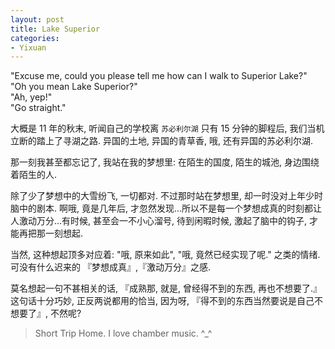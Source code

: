 ```yaml
---
layout: post
title: Lake Superior
categories:
- Yixuan
---
```


"Excuse me, could you please tell me how can I walk to Superior Lake?"  
"Oh you mean Lake Superior?"  
"Ah, yep!"  
"Go straight."  

大概是 11 年的秋末, 听闻自己的学校离 `苏必利尔湖` 只有 15 分钟的脚程后, 我们当机立断的踏上了寻湖之路. 异国的土地, 异国的青草香, 哦, 还有异国的苏必利尔湖.

那一刻我甚至都忘记了, 我站在我的梦想里: 在陌生的国度, 陌生的城池, 身边围绕着陌生的人.

除了少了梦想中的大雪纷飞, 一切都对. 不过那时站在梦想里, 却一时没对上年少时脑中的剧本. 啊哦, 竟是几年后, 才忽然发现...所以不是每一个梦想成真的时刻都让人激动万分...有时候, 甚至会一不小心溜号, 待到闲暇时候, 激起了脑中的钩子, 才能再把那一刻想起.

当然, 这种想起顶多对应着: "哦, 原来如此", "哦, 竟然已经实现了呢." 之类的情绪. 可没有什么迟来的 『梦想成真』,『激动万分』之感.

莫名想起一句不甚相关的话, 『成熟那, 就是, 曾经得不到的东西, 再也不想要了.』 这句话十分巧妙, 正反两说都用的恰当, 因为呀, 『得不到的东西当然要说是自己不想要了』, 不然呢?


> Short Trip Home. I love chamber music. ^_^

<embed autostart="true" hidden="false" loop=-1 src="http://openmindclub.qiniudn.com/Yixuan/music/ShortTripHome.mp3"></embed>
